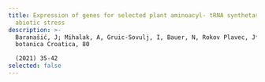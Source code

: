 ```yaml
---
title: Expression of genes for selected plant aminoacyl- tRNA synthetases in the
  abiotic stress
description: >-
  Baranašić, J; Mihalak, A, Gruic-Sovulj, I, Bauer, N, Rokov Plavec, J*. Acta
  botanica Croatica, 80

  (2021) 35-42
selected: false
---
```

